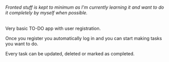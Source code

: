 ###### Fronted stuff is kept to minimum as I'm currently learning it and want to do it completely by myself when possible.



Very basic TO-DO app with user registration.

Once you register you automatically log in and you can start making tasks you want to do.

Every task can be updated, deleted or marked as completed.

